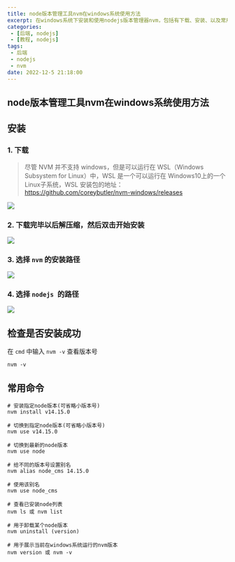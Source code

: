 ```yaml
---
title: node版本管理工具nvm在windows系统使用方法
excerpt: 在windows系统下安装和使用nodejs版本管理器nvm，包括有下载、安装、以及常用命令的介绍
categories:
 - [后端, nodejs]
 - [教程, nodejs]
tags: 
 - 后端
 - nodejs
 - nvm
date: 2022-12-5 21:18:00
---
```


## node版本管理工具nvm在windows系统使用方法

## 安装

### 1. 下载

> 尽管 NVM 并不支持 windows，但是可以运行在 WSL（Windows Subsystem for Linux）中，WSL 是一个可以运行在 Windows10上的一个 Linux子系统，WSL 安装包的地址：https://github.com/coreybutler/nvm-windows/releases

<img src="https://cdn.nlark.com/yuque/0/2022/png/28469598/1669162809821-d3ffce95-3299-42f9-9b9b-0ec1f4cc83b3.png" referrerpolicy='no-referrer' />

### 2. 下载完毕以后解压缩，然后双击开始安装

<img src="https://p3-juejin.byteimg.com/tos-cn-i-k3u1fbpfcp/fefeac5993084f6ca4a00664773e0f1d~tplv-k3u1fbpfcp-zoom-in-crop-mark:4536:0:0:0.awebp" referrerpolicy='no-referrer' />


### 3. 选择 `nvm` 的安装路径

<img src="https://p6-juejin.byteimg.com/tos-cn-i-k3u1fbpfcp/2a5237fc320a4fa0be6b3ff67cbb21e0~tplv-k3u1fbpfcp-zoom-in-crop-mark:4536:0:0:0.awebp?" referrerpolicy='no-referrer' />

### 4. 选择 `nodejs `的路径

<img src="https://p6-juejin.byteimg.com/tos-cn-i-k3u1fbpfcp/79f651a8dcec4534b20e51180df334ef~tplv-k3u1fbpfcp-zoom-in-crop-mark:4536:0:0:0.awebp?" referrerpolicy='no-referrer' />

## 检查是否安装成功

在 `cmd` 中输入 `nvm -v` 查看版本号

```shell
nvm -v
```

## 常用命令

```shell
# 安装指定node版本(可省略小版本号)
nvm install v14.15.0

# 切换到指定node版本(可省略小版本号)
nvm use v14.15.0

# 切换到最新的node版本
nvm use node

# 给不同的版本号设置别名
nvm alias node_cms 14.15.0

# 使用该别名
nvm use node_cms

# 查看已安装node列表
nvm ls 或 nvm list

# 用于卸载某个node版本
nvm uninstall (version)

# 用于展示当前在windows系统运行的nvm版本
nvm version 或 nvm -v
```

